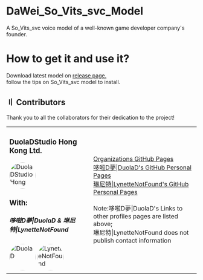 # DaWei_So_Vits_svc_Model
A So_Vits_svc voice model of a well-known game developer company's founder.

# How to get it and use it?
Download latest model on [release page.](https://github.com/DuolaD/DaWei_So_Vits_svc_Model/releases)  
follow the tips on So_Vits_svc model to install.

## 〢 Contributors
Thank you to all the collaborators for their dedication to the project!

<div align="center">
    <table>
        <tr>
            <td>
                <h3>DuolaDStudio Hong Kong Ltd.</h3>
                <a href="https://github.com/DuolaDStudio">
                    <img src="https://avatars.githubusercontent.com/u/152937804?s=200&v=4" width="70" style="border-radius: 50%" alt="DuolaDStudio Hong Kong Ltd.">
                </a>
		<h3>With:</h3>
		<h5>哆啦D夢|DuolaD & 琳尼特|LynetteNotFound</h5>
		<a href="https://github.com/DuolaD"><img src="https://avatars.githubusercontent.com/u/110040721?v=4" width="70" style="border-radius: 50%" alt="DuolaD"></img></a>
		<a href="https://github.com/LynetteNotFound">
                    <img src="https://avatars.githubusercontent.com/u/159673876?v=4" width="70" style="border-radius: 50%" alt="LynetteNotFound">
                </a>
            </td>
	    <td>
                <a href="https://github.com/DuolaDStudio">Organizations GitHub Pages</a><br>
		<a href="https://github.com/DuolaD">哆啦D夢|DuolaD's GitHub Personal Pages</a><br>
		<a href="https://github.com/LynetteNotFound">琳尼特|LynetteNotFound's GitHub Personal Pages</a><br>
		<br>
		<a>Note:哆啦D夢|DuolaD's Links to other profiles pages are listed above;</a><br>
		<a>琳尼特|LynetteNotFound does not publish contact information</a>
            </td>
	</tr>
    </table>
</div>
